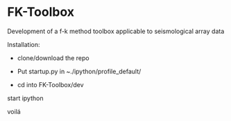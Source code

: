 # FK-Toolbox
Development of a f-k method toolbox applicable to seismological array data 


Installation:

- clone/download the repo

- Put startup.py in ~./ipython/profile_default/ 

- cd into FK-Toolbox/dev

start ipython

voilá

